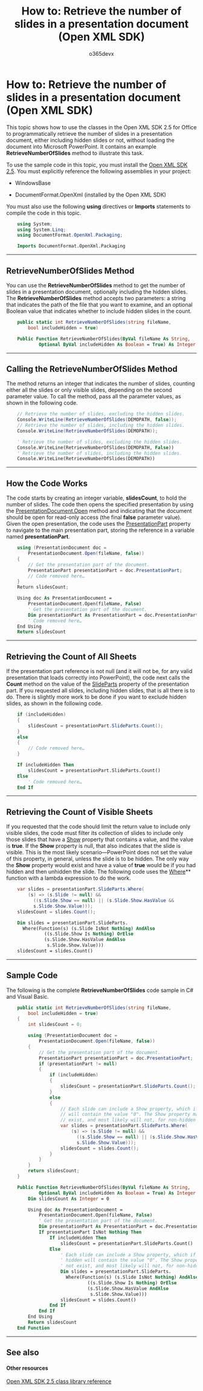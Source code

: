 ﻿---
ms.prod: OPENXML
api_name:
- Microsoft.Office.DocumentFormat.OpenXML.Packaging
api_type:
- schema
ms.assetid: b6f429a7-4489-4155-b713-2139f3add8c2
title: 'How to: Retrieve the number of slides in a presentation document (Open XML SDK)'
ms.suite: office
ms.technology: open-xml
ms.author: o365devx
author: o365devx
ms.topic: conceptual
ms.date: 11/01/2017
---
# How to: Retrieve the number of slides in a presentation document (Open XML SDK)

This topic shows how to use the classes in the Open XML SDK 2.5 for
Office to programmatically retrieve the number of slides in a
presentation document, either including hidden slides or not, without
loading the document into Microsoft PowerPoint. It contains an example
**RetrieveNumberOfSlides** method to illustrate
this task.

To use the sample code in this topic, you must install the [Open XML SDK 2.5](http://www.microsoft.com/en-us/download/details.aspx?id=30425). You
must explicitly reference the following assemblies in your project:

-   WindowsBase

-   DocumentFormat.OpenXml (installed by the Open XML SDK)

You must also use the following **using**
directives or **Imports** statements to compile
the code in this topic.

```csharp
    using System;
    using System.Linq;
    using DocumentFormat.OpenXml.Packaging;
```

```vb
    Imports DocumentFormat.OpenXml.Packaging
```

---------------------------------------------------------------------------------
## RetrieveNumberOfSlides Method
You can use the **RetrieveNumberOfSlides**
method to get the number of slides in a presentation document,
optionally including the hidden slides. The **RetrieveNumberOfSlides** method accepts two
parameters: a string that indicates the path of the file that you want
to examine, and an optional Boolean value that indicates whether to
include hidden slides in the count.

```csharp
    public static int RetrieveNumberOfSlides(string fileName, 
        bool includeHidden = true)
```

```vb
    Public Function RetrieveNumberOfSlides(ByVal fileName As String,
            Optional ByVal includeHidden As Boolean = True) As Integer
```

---------------------------------------------------------------------------------
## Calling the RetrieveNumberOfSlides Method
The method returns an integer that indicates the number of slides,
counting either all the slides or only visible slides, depending on the
second parameter value. To call the method, pass all the parameter
values, as shown in the following code.

```csharp
    // Retrieve the number of slides, excluding the hidden slides.
    Console.WriteLine(RetrieveNumberOfSlides(DEMOPATH, false));
    // Retrieve the number of slides, including the hidden slides.
    Console.WriteLine(RetrieveNumberOfSlides(DEMOPATH));
```

```vb
    ' Retrieve the number of slides, excluding the hidden slides.
    Console.WriteLine(RetrieveNumberOfSlides(DEMOPATH, False))
    ' Retrieve the number of slides, including the hidden slides.
    Console.WriteLine(RetrieveNumberOfSlides(DEMOPATH))
```

--------------------------------------------------------------------------------
## How the Code Works
The code starts by creating an integer variable, **slidesCount**, to hold the number of slides. The code
then opens the specified presentation by using the [PresentationDocument.Open](https://msdn.microsoft.com/en-us/library/office/documentformat.openxml.packaging.presentationdocument.open.aspx) method and
indicating that the document should be open for read-only access (the
final **false** parameter value). Given the
open presentation, the code uses the [PresentationPart](https://msdn.microsoft.com/en-us/library/office/documentformat.openxml.packaging.presentationdocument.presentationpart.aspx) property to navigate to
the main presentation part, storing the reference in a variable named
**presentationPart**.

```csharp
    using (PresentationDocument doc = 
        PresentationDocument.Open(fileName, false))
    {
        // Get the presentation part of the document.
        PresentationPart presentationPart = doc.PresentationPart;
        // Code removed here…
    }
    Return slidesCount;
```

```vb
    Using doc As PresentationDocument =
        PresentationDocument.Open(fileName, False)
        ' Get the presentation part of the document.
        Dim presentationPart As PresentationPart = doc.PresentationPart
        ' Code removed here…
    End Using
    Return slidesCount
```

--------------------------------------------------------------------------------
## Retrieving the Count of All Sheets
If the presentation part reference is not null (and it will not be, for
any valid presentation that loads correctly into PowerPoint), the code
next calls the **Count** method on the value of
the [SlideParts](https://msdn.microsoft.com/en-us/library/office/documentformat.openxml.packaging.presentationpart.slideparts.aspx) property of the presentation
part. If you requested all slides, including hidden slides, that is all
there is to do. There is slightly more work to be done if you want to
exclude hidden slides, as shown in the following code.

```csharp
    if (includeHidden)
    {
        slidesCount = presentationPart.SlideParts.Count();
    }
    else
    {
        // Code removed here…
    }
```

```vb
    If includeHidden Then
        slidesCount = presentationPart.SlideParts.Count()
    Else
        ' Code removed here…
    End If
```

--------------------------------------------------------------------------------
## Retrieving the Count of Visible Sheets
If you requested that the code should limit the return value to include
only visible slides, the code must filter its collection of slides to
include only those slides that have a [Show](https://msdn.microsoft.com/en-us/library/office/documentformat.openxml.presentation.slide.show.aspx) property that contains a value, and
the value is **true**. If the **Show** property is null, that also indicates that
the slide is visible. This is the most likely scenario—PowerPoint does
not set the value of this property, in general, unless the slide is to
be hidden. The only way the **Show** property
would exist and have a value of **true** would
be if you had hidden and then unhidden the slide. The following code
uses the [Where](http://msdn2.microsoft.com/EN-US/library/bb301979)**
function with a lambda expression to do the work.

```csharp
    var slides = presentationPart.SlideParts.Where(
        (s) => (s.Slide != null) &&
          ((s.Slide.Show == null) || (s.Slide.Show.HasValue && 
          s.Slide.Show.Value)));
    slidesCount = slides.Count();
```

```vb
    Dim slides = presentationPart.SlideParts.
      Where(Function(s) (s.Slide IsNot Nothing) AndAlso
              ((s.Slide.Show Is Nothing) OrElse
              (s.Slide.Show.HasValue AndAlso
               s.Slide.Show.Value)))
    slidesCount = slides.Count()
```

--------------------------------------------------------------------------------
## Sample Code
The following is the complete **RetrieveNumberOfSlides** code sample in C\# and
Visual Basic.

```csharp
    public static int RetrieveNumberOfSlides(string fileName, 
        bool includeHidden = true)
    {
        int slidesCount = 0;

        using (PresentationDocument doc = 
            PresentationDocument.Open(fileName, false))
        {
            // Get the presentation part of the document.
            PresentationPart presentationPart = doc.PresentationPart;
            if (presentationPart != null)
            {
                if (includeHidden)
                {
                    slidesCount = presentationPart.SlideParts.Count();
                }
                else
                {
                    // Each slide can include a Show property, which if hidden 
                    // will contain the value "0". The Show property may not 
                    // exist, and most likely will not, for non-hidden slides.
                    var slides = presentationPart.SlideParts.Where(
                        (s) => (s.Slide != null) &&
                          ((s.Slide.Show == null) || (s.Slide.Show.HasValue && 
                          s.Slide.Show.Value)));
                    slidesCount = slides.Count();
                }
            }
        }
        return slidesCount;
    }
```

```vb
    Public Function RetrieveNumberOfSlides(ByVal fileName As String,
            Optional ByVal includeHidden As Boolean = True) As Integer
        Dim slidesCount As Integer = 0

        Using doc As PresentationDocument =
            PresentationDocument.Open(fileName, False)
            ' Get the presentation part of the document.
            Dim presentationPart As PresentationPart = doc.PresentationPart
            If presentationPart IsNot Nothing Then
                If includeHidden Then
                    slidesCount = presentationPart.SlideParts.Count()
                Else
                    ' Each slide can include a Show property, which if 
                    ' hidden will contain the value "0". The Show property may 
                    ' not exist, and most likely will not, for non-hidden slides.
                    Dim slides = presentationPart.SlideParts.
                      Where(Function(s) (s.Slide IsNot Nothing) AndAlso
                              ((s.Slide.Show Is Nothing) OrElse
                              (s.Slide.Show.HasValue AndAlso
                               s.Slide.Show.Value)))
                    slidesCount = slides.Count()
                End If
            End If
        End Using
        Return slidesCount
    End Function
```

--------------------------------------------------------------------------------
## See also
#### Other resources

[Open XML SDK 2.5 class library reference](http://msdn.microsoft.com/library/36c8a76e-ce1b-5959-7e85-5d77db7f46d6(Office.15).aspx)
